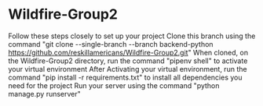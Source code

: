 # Wildfire-Group2
Follow these steps closely to set up your project
Clone this branch using the command "git clone --single-branch --branch backend-python https://github.com/reskillamericans/Wildfire-Group2.git"
When cloned, on the Wildfire-Group2 directory, run the command  "pipenv shell" to activate your virtual environment
After Activating your virtual environment, run the command "pip install -r requirements.txt" to install all dependencies you need for the project
Run your server using the command "python manage.py runserver"
